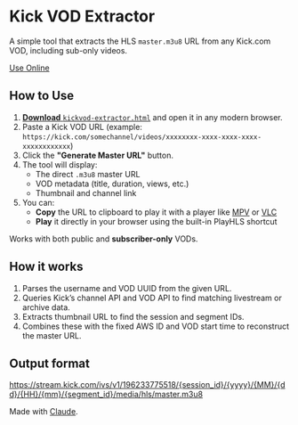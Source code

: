 # Kick VOD Extractor

A simple tool that extracts the HLS `master.m3u8` URL from any Kick.com VOD, including sub-only videos.

[Use Online](https://htmlpreview.github.io/?https://github.com/mortyobnoxious/kickvod-extractor/blob/main/kickvod-extractor.html)

## How to Use

1. [**Download** `kickvod-extractor.html`](./kickvod-extractor.html) and open it in any modern browser.
2. Paste a Kick VOD URL (example: `https://kick.com/somechannel/videos/xxxxxxxx-xxxx-xxxx-xxxx-xxxxxxxxxxxx`)
3. Click the **"Generate Master URL"** button.
4. The tool will display:
   - The direct `.m3u8` master URL
   - VOD metadata (title, duration, views, etc.)
   - Thumbnail and channel link
5. You can:
   - **Copy** the URL to clipboard to play it with a player like [MPV](https://mpv.io/) or [VLC](https://www.videolan.org/vlc/)
   - **Play** it directly in your browser using the built-in PlayHLS shortcut

Works with both public and **subscriber-only** VODs.

## How it works

1. Parses the username and VOD UUID from the given URL.
2. Queries Kick’s channel API and VOD API to find matching livestream or archive data.
3. Extracts thumbnail URL to find the session and segment IDs.
4. Combines these with the fixed AWS ID and VOD start time to reconstruct the master URL.

## Output format
https://stream.kick.com/ivs/v1/196233775518/{session_id}/{yyyy}/{MM}/{dd}/{HH}/{mm}/{segment_id}/media/hls/master.m3u8

Made with [Claude](https://claude.ai/).

